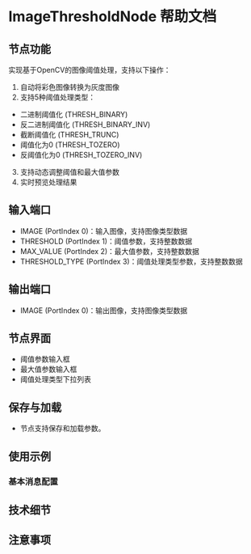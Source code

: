 # ImageThresholdNode 帮助文档

## 节点功能
实现基于OpenCV的图像阈值处理，支持以下操作：
1. 自动将彩色图像转换为灰度图像
2. 支持5种阈值处理类型：
  - 二进制阈值化 (THRESH_BINARY)
  - 反二进制阈值化 (THRESH_BINARY_INV)
  - 截断阈值化 (THRESH_TRUNC)
  - 阈值化为0 (THRESH_TOZERO)
  - 反阈值化为0 (THRESH_TOZERO_INV)
3. 支持动态调整阈值和最大值参数
4. 实时预览处理结果

## 输入端口
- IMAGE (PortIndex 0)：输入图像，支持图像类型数据
- THRESHOLD (PortIndex 1)：阈值参数，支持整数数据
- MAX_VALUE (PortIndex 2)：最大值参数，支持整数数据
- THRESHOLD_TYPE (PortIndex 3)：阈值处理类型参数，支持整数数据

## 输出端口
- IMAGE (PortIndex 0)：输出图像，支持图像类型数据

## 节点界面
- 阈值参数输入框
- 最大值参数输入框
- 阈值处理类型下拉列表

## 保存与加载
- 节点支持保存和加载参数。

## 使用示例
### 基本消息配置



## 技术细节


## 注意事项
